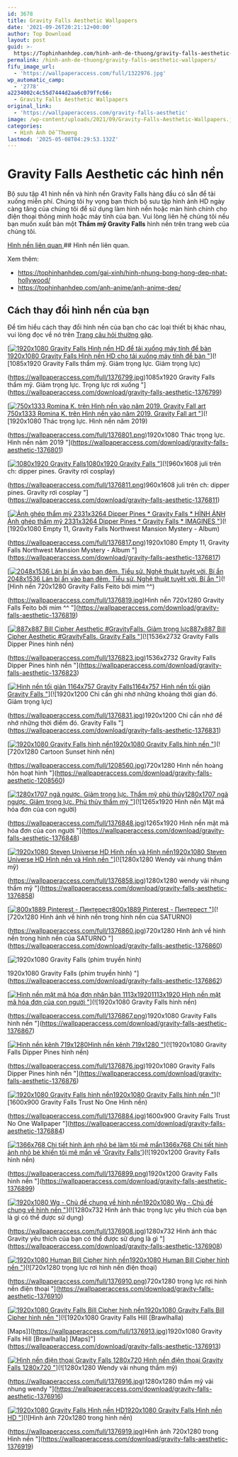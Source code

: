 ```yaml
---
id: 3678
title: Gravity Falls Aesthetic Wallpapers
date: '2021-09-26T20:21:12+00:00'
author: Top Download
layout: post
guid: >-
  https://Tophinhanhdep.com/hinh-anh-de-thuong/gravity-falls-aesthetic-wallpapers/
permalink: /hinh-anh-de-thuong/gravity-falls-aesthetic-wallpapers/
fifu_image_url:
  - 'https://wallpaperaccess.com/full/1322976.jpg'
wp_automatic_camp:
  - '2778'
a2234002c4c55d7444d2aa6c079ffc66:
  - Gravity Falls Aesthetic Wallpapers
original_link:
  - 'https://wallpaperaccess.com/gravity-falls-aesthetic'
image: /wp-content/uploads/2021/09/Gravity-Falls-Aesthetic-Wallpapers.jpg
categories:
  - Hình Ảnh Dễ Thương
lastmod: '2025-05-08T04:29:53.132Z'
---
```

# Gravity Falls Aesthetic các hình nền

Bộ sưu tập 41 hình nền và hình nền Gravity Falls hàng đầu có sẵn để tải xuống miễn phí. Chúng tôi hy vọng bạn thích bộ sưu tập hình ảnh HD ngày càng tăng của chúng tôi để sử dụng làm hình nền hoặc màn hình chính cho điện thoại thông minh hoặc máy tính của bạn. Vui lòng liên hệ chúng tôi nếu bạn muốn xuất bản một **Thẩm mỹ Gravity Falls** hình nền trên trang web của chúng tôi.

[Hình nền liên quan ](#related) ## Hình nền liên quan.

   
 Xem thêm:

   
- <https://tophinhanhdep.com/gai-xinh/hinh-nhung-bong-hong-dep-nhat-hollywood/>
- <https://tophinhanhdep.com/anh-anime/anh-anime-dep/>

## Cách thay đổi hình nền của bạn

Để tìm hiểu cách thay đổi hình nền của bạn cho các loại thiết bị khác nhau, vui lòng đọc về nó trên [Trang câu hỏi thường gặp](https://tophinhanhdep.com/faq/).

  
[[![1920x1080 Gravity Falls Hình nền HD để tải xuống máy tính để bàn](https://wallpaperaccess.com/full/1322976.jpg)1920x1080 Gravity Falls Hình nền HD cho tải xuống máy tính để bàn "](https://wallpaperaccess.com/download/gravity-falls-aesthetic-1322976)](![1085x1920 Gravity Falls thẩm mỹ.  Giảm trọng lực.  Giảm trọng lực)

(https://wallpaperaccess.com/full/1376799.jpg)1085x1920 Gravity Falls thẩm mỹ. Giảm trọng lực. Trọng lực rơi xuống "](https://wallpaperaccess.com/download/gravity-falls-aesthetic-1376799)

[[![750x1333 Romina K. trên Hình nền vào năm 2019. Gravity Fall art](https://wallpaperaccess.com/full/1376800.jpg)750x1333 Romina K. trên Hình nền vào năm 2019. Gravity Fall art "](https://wallpaperaccess.com/download/gravity-falls-aesthetic-1376800)](![1920x1080 Thác trọng lực.  Hình nền năm 2019)

(https://wallpaperaccess.com/full/1376801.png)1920x1080 Thác trọng lực. Hình nền năm 2019 "](https://wallpaperaccess.com/download/gravity-falls-aesthetic-1376801)

[[![1080x1920 Gravity Falls](https://wallpaperaccess.com/full/1376802.jpg)1080x1920 Gravity Falls "](https://wallpaperaccess.com/download/gravity-falls-aesthetic-1376802)](![960x1608 juli trên ch: dipper pines.  Gravity rơi cosplay)

(https://wallpaperaccess.com/full/1376811.png)960x1608 juli trên ch: dipper pines. Gravity rơi cosplay "](https://wallpaperaccess.com/download/gravity-falls-aesthetic-1376811)

[[![Ảnh ghép thẩm mỹ 2331x3264 Dipper Pines * Gravity Falls * HÌNH ẢNH](https://wallpaperaccess.com/full/1376813.jpg)Ảnh ghép thẩm mỹ 2331x3264 Dipper Pines \* Gravity Falls \* IMAGINES "](https://wallpaperaccess.com/download/gravity-falls-aesthetic-1376813)](![1920x1080 Empty 11, Gravity Falls Northwest Mansion Mystery - Album)

(https://wallpaperaccess.com/full/1376817.png)1920x1080 Empty 11, Gravity Falls Northwest Mansion Mystery - Album "](https://wallpaperaccess.com/download/gravity-falls-aesthetic-1376817)

[[![2048x1536 Lán bí ẩn vào ban đêm.  Tiểu sử.  Nghệ thuật tuyệt vời, Bí ẩn](https://wallpaperaccess.com/full/1376818.png)2048x1536 Lán bí ẩn vào ban đêm. Tiểu sử. Nghệ thuật tuyệt vời, Bí ẩn "](https://wallpaperaccess.com/download/gravity-falls-aesthetic-1376818)](![Hình nền 720x1280 Gravity Falls Feito bởi mim ^^)

(https://wallpaperaccess.com/full/1376819.jpg)Hình nền 720x1280 Gravity Falls Feito bởi mim ^^ "](https://wallpaperaccess.com/download/gravity-falls-aesthetic-1376819)

[[![887x887 Bill Cipher Aesthetic #GravityFalls.  Giảm trọng lực](https://wallpaperaccess.com/full/1376820.jpg)887x887 Bill Cipher Aesthetic #GravityFalls. Gravity Falls "](https://wallpaperaccess.com/download/gravity-falls-aesthetic-1376820)](![1536x2732 Gravity Falls Dipper Pines hình nền)

(https://wallpaperaccess.com/full/1376823.jpg)1536x2732 Gravity Falls Dipper Pines hình nền "](https://wallpaperaccess.com/download/gravity-falls-aesthetic-1376823)

[[![Hình nền tối giản 1164x757 Gravity Falls](https://wallpaperaccess.com/full/1376830.jpg)1164x757 Hình nền tối giản Gravity Falls "](https://wallpaperaccess.com/download/gravity-falls-aesthetic-1376830)](![1920x1200 Chỉ cần ghi nhớ những khoảng thời gian đó.  Giảm trọng lực)

(https://wallpaperaccess.com/full/1376831.jpg)1920x1200 Chỉ cần nhớ để nhớ những thời điểm đó. Gravity Falls "](https://wallpaperaccess.com/download/gravity-falls-aesthetic-1376831)

[[![1920x1080 Gravity Falls hình nền](https://wallpaperaccess.com/full/1376840.jpg)1920x1080 Gravity Falls hình nền "](https://wallpaperaccess.com/download/gravity-falls-aesthetic-1376840)](![720x1280 Cartoon Sunset hình nền)

(https://wallpaperaccess.com/full/1208560.jpg)720x1280 Hình nền hoàng hôn hoạt hình "](https://wallpaperaccess.com/download/gravity-falls-aesthetic-1208560)

[[![1280x1707 ngã ngược.  Giảm trọng lực.  Thẩm mỹ phù thủy](https://wallpaperaccess.com/full/1376842.jpg)1280x1707 ngã ngược. Giảm trọng lực. Phù thủy thẩm mỹ "](https://wallpaperaccess.com/download/gravity-falls-aesthetic-1376842)](![1265x1920 Hình nền Mật mã hóa đơn của con người)

(https://wallpaperaccess.com/full/1376848.jpg)1265x1920 Hình nền mật mã hóa đơn của con người "](https://wallpaperaccess.com/download/gravity-falls-aesthetic-1376848)

[[![1920x1080 Steven Universe HD Hình nền và Hình nền](https://wallpaperaccess.com/full/508929.png)1920x1080 Steven Universe HD Hình nền và Hình nền "](https://wallpaperaccess.com/download/gravity-falls-aesthetic-508929)](![1280x1280 Wendy vải nhung thẩm mỹ)

(https://wallpaperaccess.com/full/1376858.jpg)1280x1280 wendy vải nhung thẩm mỹ "](https://wallpaperaccess.com/download/gravity-falls-aesthetic-1376858)

[[![800x1889 Pinterest - Пинтерест](https://wallpaperaccess.com/full/1376859.jpg)800x1889 Pinterest - Пинтерест "](https://wallpaperaccess.com/download/gravity-falls-aesthetic-1376859)](![720x1280 Hình ảnh về hình nền trong hình nền của SATURNO)

(https://wallpaperaccess.com/full/1376860.jpg)720x1280 Hình ảnh về hình nền trong hình nền của SATURNO "](https://wallpaperaccess.com/download/gravity-falls-aesthetic-1376860)

[![1920x1080 Gravity Falls (phim truyền hình)](https://wallpaperaccess.com/full/1376862.jpg)

1920x1080 Gravity Falls (phim truyền hình) "](https://wallpaperaccess.com/download/gravity-falls-aesthetic-1376862)

[[![Hình nền mật mã hóa đơn nhân bản 1113x1920](https://wallpaperaccess.com/full/1376863.jpg)1113x1920 Hình nền mật mã hóa đơn của con người "](https://wallpaperaccess.com/download/gravity-falls-aesthetic-1376863)](![1920x1080 Gravity Falls hình nền)

(https://wallpaperaccess.com/full/1376867.png)1920x1080 Gravity Falls hình nền "](https://wallpaperaccess.com/download/gravity-falls-aesthetic-1376867)

[[![Hình nền kênh 719x1280](https://wallpaperaccess.com/full/1376875.png)Hình nền kênh 719x1280 "](https://wallpaperaccess.com/download/gravity-falls-aesthetic-1376875)](![1920x1080 Gravity Falls Dipper Pines hình nền)

(https://wallpaperaccess.com/full/1376876.jpg)1920x1080 Gravity Falls Dipper Pines hình nền "](https://wallpaperaccess.com/download/gravity-falls-aesthetic-1376876)

[[![1920x1080 Gravity Falls hình nền](https://wallpaperaccess.com/full/1376880.jpg)1920x1080 Gravity Falls hình nền "](https://wallpaperaccess.com/download/gravity-falls-aesthetic-1376880)](![1600x900 Gravity Falls Trust No One Hình nền)

(https://wallpaperaccess.com/full/1376884.jpg)1600x900 Gravity Falls Trust No One Wallpaper "](https://wallpaperaccess.com/download/gravity-falls-aesthetic-1376884)

[[![1366x768 Chi tiết hình ảnh nhỏ bé làm tôi mê mẩn ](https://wallpaperaccess.com/full/1376886.png)1366x768 Chi tiết hình ảnh nhỏ bé khiến tôi mê mẩn về 'Gravity Falls'](https://wallpaperaccess.com/download/gravity-falls-aesthetic-1376886)](![1920x1200 Gravity Falls hình nền)

(https://wallpaperaccess.com/full/1376899.png)1920x1200 Gravity Falls hình nền "](https://wallpaperaccess.com/download/gravity-falls-aesthetic-1376899)

[[![1920x1080 Wg - Chủ đề chung về hình nền](https://wallpaperaccess.com/full/1376900.png)1920x1080 Wg - Chủ đề chung về hình nền "](https://wallpaperaccess.com/download/gravity-falls-aesthetic-1376900)](![1280x732 Hình ảnh thác trọng lực yêu thích của bạn là gì có thể được sử dụng)

(https://wallpaperaccess.com/full/1376908.jpg)1280x732 Hình ảnh thác Gravity yêu thích của bạn có thể được sử dụng là gì "](https://wallpaperaccess.com/download/gravity-falls-aesthetic-1376908)

[[![1920x1080 Human Bill Cipher hình nền](https://wallpaperaccess.com/full/1376909.jpg)1920x1080 Human Bill Cipher hình nền "](https://wallpaperaccess.com/download/gravity-falls-aesthetic-1376909)](![720x1280 trọng lực rơi hình nền điện thoại)

(https://wallpaperaccess.com/full/1376910.png)720x1280 trọng lực rơi hình nền điện thoại "](https://wallpaperaccess.com/download/gravity-falls-aesthetic-1376910)

[[![1920x1080 Gravity Falls Bill Cipher hình nền](https://wallpaperaccess.com/full/1376912.jpg)1920x1080 Gravity Falls Bill Cipher hình nền "](https://wallpaperaccess.com/download/gravity-falls-aesthetic-1376912)](![1920x1080 Gravity Falls Hill [Brawlhalla)

 [Maps]](https://wallpaperaccess.com/full/1376913.jpg)1920x1080 Gravity Falls Hill \[Brawlhalla\] \[Maps\]"](https://wallpaperaccess.com/download/gravity-falls-aesthetic-1376913)

[[![Hình nền điện thoại Gravity Falls 1280x720](https://wallpaperaccess.com/full/1376915.jpg) Hình nền điện thoại Gravity Falls 1280x720 "](https://wallpaperaccess.com/download/gravity-falls-aesthetic-1376915)](![1280x1280 Wendy vải nhung thẩm mỹ)

(https://wallpaperaccess.com/full/1376916.jpg)1280x1280 thẩm mỹ vải nhung wendy "](https://wallpaperaccess.com/download/gravity-falls-aesthetic-1376916)

[[![1920x1080 Gravity Falls Hình nền HD](https://wallpaperaccess.com/full/1376918.jpg)1920x1080 Gravity Falls Hình nền HD "](https://wallpaperaccess.com/download/gravity-falls-aesthetic-1376918)](![Hình ảnh 720x1280 trong hình nền)

(https://wallpaperaccess.com/full/1376919.jpg)Hình ảnh 720x1280 trong Hình nền "](https://wallpaperaccess.com/download/gravity-falls-aesthetic-1376919)
